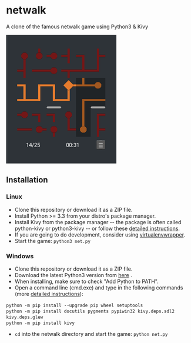 # netwalk
A clone of the famous netwalk game using Python3 & Kivy

![board](screenshots/example1.png "Game board")

## Installation

### Linux

* Clone this repository or download it as a ZIP file.
* Install Python >= 3.3 from your distro's package manager.
* Install Kivy from the package manager -- the package is often called python-kivy or python3-kivy -- or follow these  [detailed instructions](https://kivy.org/docs/installation/installation-linux.html).
* If you are going to do development, consider using [virtualenvwrapper](https://virtualenvwrapper.readthedocs.io/).
* Start the game: `python3 net.py`

### Windows

* Clone this repository or download it as a ZIP file.
* Download the latest Python3 version from [here](https://www.python.org/downloads/) .
* When installing, make sure to check "Add Python to PATH".
* Open a command line (cmd.exe) and type in the following commands (more [detailed instructions](https://kivy.org/docs/installation/installation-windows.html)):
```
python -m pip install --upgrade pip wheel setuptools
python -m pip install docutils pygments pypiwin32 kivy.deps.sdl2     kivy.deps.glew
python -m pip install kivy
```
* `cd` into the netwalk directory and start the game: `python net.py`
